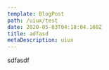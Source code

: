 ```yaml
---
template: BlogPost
path: /uiux/test
date: 2020-05-03T04:18:04.160Z
title: adfasd
metaDescription: uiux
---
```

sdfasdf
